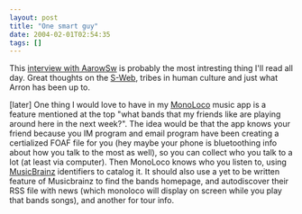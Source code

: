 ```yaml
---
layout: post
title: "One smart guy"
date: 2004-02-01T02:54:35
tags: []
---
```


This [interview with AarowSw][1] is probably the most intresting thing I'll
read all day. Great thoughts on the [S-Web][2], tribes in human culture and
just what Arron has been up to.

[later] One thing I would love to have in my [MonoLoco][3] music app is a
feature mentioned at the top "what bands that my friends like are playing
around here in the next week?". The idea would be that the app knows your
friend because you IM program and email program have been creating a
certialized FOAF file for you (hey maybe your phone is bluetoothing info about
how you talk to the most as well), so you can collect who you talk to a lot
(at least via computer). Then MonoLoco knows who you listen to, using
[MusicBrainz][4] identifiers to catalog it. It should also use a yet to be
written feature of Musicbrainz to find the bands homepage, and autodiscover
their RSS file with news (which monoloco will display on screen while you play
that bands songs), and another for tour info.

   [1]: http://iron.wootest.net/aaron_swartz.php

   [2]: http://www.w3.org/2001/sw/

   [3]: http://monoloco.net

   [4]: http://musicbrainz.org



